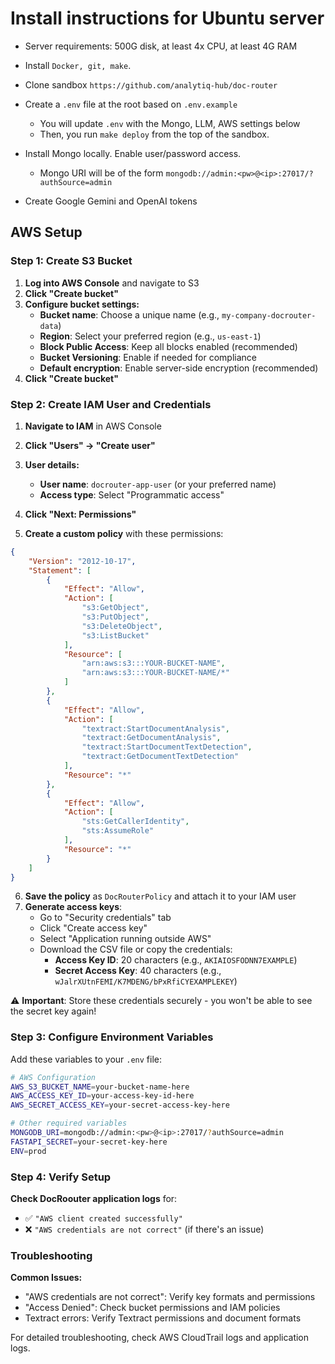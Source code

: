 # Install instructions for Ubuntu server

* Server requirements: 500G disk, at least 4x CPU, at least 4G RAM
* Install `Docker, git, make`.
* Clone sandbox `https://github.com/analytiq-hub/doc-router`
* Create a `.env` file at the root based on `.env.example`
  * You will update `.env` with the Mongo, LLM, AWS settings below
  * Then, you run `make deploy` from the top of the sandbox.

* Install Mongo locally. Enable user/password access. 
  * Mongo URI will be of the form `mongodb://admin:<pw>@<ip>:27017/?authSource=admin`
* Create Google Gemini and OpenAI tokens

## AWS Setup

### Step 1: Create S3 Bucket

1. **Log into AWS Console** and navigate to S3
2. **Click "Create bucket"**
3. **Configure bucket settings:**
   - **Bucket name**: Choose a unique name (e.g., `my-company-docrouter-data`)
   - **Region**: Select your preferred region (e.g., `us-east-1`)
   - **Block Public Access**: Keep all blocks enabled (recommended)
   - **Bucket Versioning**: Enable if needed for compliance
   - **Default encryption**: Enable server-side encryption (recommended)
4. **Click "Create bucket"**

### Step 2: Create IAM User and Credentials

1. **Navigate to IAM** in AWS Console
2. **Click "Users" → "Create user"**
3. **User details:**
   - **User name**: `docrouter-app-user` (or your preferred name)
   - **Access type**: Select "Programmatic access"
4. **Click "Next: Permissions"**

5. **Create a custom policy** with these permissions:

```json
{
    "Version": "2012-10-17",
    "Statement": [
        {
            "Effect": "Allow",
            "Action": [
                "s3:GetObject",
                "s3:PutObject",
                "s3:DeleteObject",
                "s3:ListBucket"
            ],
            "Resource": [
                "arn:aws:s3:::YOUR-BUCKET-NAME",
                "arn:aws:s3:::YOUR-BUCKET-NAME/*"
            ]
        },
        {
            "Effect": "Allow",
            "Action": [
                "textract:StartDocumentAnalysis",
                "textract:GetDocumentAnalysis",
                "textract:StartDocumentTextDetection",
                "textract:GetDocumentTextDetection"
            ],
            "Resource": "*"
        },
        {
            "Effect": "Allow",
            "Action": [
                "sts:GetCallerIdentity",
                "sts:AssumeRole"
            ],
            "Resource": "*"
        }
    ]
}
```

6. **Save the policy** as `DocRouterPolicy` and attach it to your IAM user
7. **Generate access keys**:
   - Go to "Security credentials" tab
   - Click "Create access key"
   - Select "Application running outside AWS"
   - Download the CSV file or copy the credentials:
     - **Access Key ID**: 20 characters (e.g., `AKIAIOSFODNN7EXAMPLE`)
     - **Secret Access Key**: 40 characters (e.g., `wJalrXUtnFEMI/K7MDENG/bPxRfiCYEXAMPLEKEY`)

⚠️ **Important**: Store these credentials securely - you won't be able to see the secret key again!

### Step 3: Configure Environment Variables

Add these variables to your `.env` file:

```bash
# AWS Configuration
AWS_S3_BUCKET_NAME=your-bucket-name-here
AWS_ACCESS_KEY_ID=your-access-key-id-here
AWS_SECRET_ACCESS_KEY=your-secret-access-key-here

# Other required variables
MONGODB_URI=mongodb://admin:<pw>@<ip>:27017/?authSource=admin
FASTAPI_SECRET=your-secret-key-here
ENV=prod
```

### Step 4: Verify Setup

**Check DocRoouter application logs** for:
   - ✅ `"AWS client created successfully"`
   - ❌ `"AWS credentials are not correct"` (if there's an issue)

### Troubleshooting

**Common Issues:**
- "AWS credentials are not correct": Verify key formats and permissions
- "Access Denied": Check bucket permissions and IAM policies
- Textract errors: Verify Textract permissions and document formats

For detailed troubleshooting, check AWS CloudTrail logs and application logs.
  


